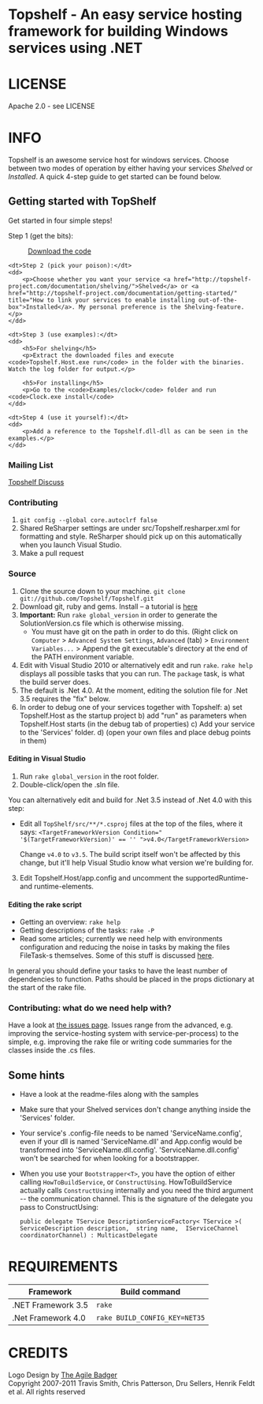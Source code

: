 ﻿Topshelf - An easy service hosting framework for building Windows services using .NET
=======

# LICENSE
Apache 2.0 - see LICENSE

# INFO
Topshelf is an awesome service host for windows services. Choose between two modes of operation by either having your services *Shelved* or *Installed*. A quick 4-step guide to get started can be found below.

## Getting started with TopShelf

Get started in four simple steps!

<dl>
	<dt>Step 1 (get the bits):</dt>
	<dd>
		<p><a href="https://github.com/Topshelf/Topshelf/downloads">Download the code</a></p>
	</dd>
	
	<dt>Step 2 (pick your poison):</dt>
	<dd>
		<p>Choose whether you want your service <a href="http://topshelf-project.com/documentation/shelving/">Shelved</a> or <a href="http://topshelf-project.com/documentation/getting-started/" title="How to link your services to enable installing out-of-the-box">Installed</a>. My personal preference is the Shelving-feature.</p>
	</dd>
	
	<dt>Step 3 (use examples):</dt>
	<dd>
		<h5>For shelving</h5>
		<p>Extract the downloaded files and execute <code>Topshelf.Host.exe run</code> in the folder with the binaries. Watch the log folder for output.</p>
		
		<h5>For installing</h5>
		<p>Go to the <code>Examples/clock</code> folder and run <code>Clock.exe install</code>
	</dd>
	
	<dt>Step 4 (use it yourself):</dt>
	<dd>
		<p>Add a reference to the Topshelf.dll-dll as can be seen in the examples.</p>
	</dd>
</dl>

### Mailing List

[Topshelf Discuss](http://groups.google.com/group/topshelf-discuss)

   
### Contributing 

1. `git config --global core.autoclrf false`
2. Shared ReSharper settings are under src/Topshelf.resharper.xml for formatting and style. ReSharper should pick up on this automatically when you launch Visual Studio.
3. Make a pull request

### Source

 1. Clone the source down to your machine. 
   `git clone git://github.com/Topshelf/Topshelf.git`
 2. Download git, ruby and gems. Install – a tutorial is [here][gems]
 3. **Important:** Run `rake global_version` in order to generate the SolutionVersion.cs file which is otherwise missing. 
	* You must have git on the path in order to do this. (Right click on `Computer` > `Advanced System Settings`, `Advanced` (tab) > `Environment Variables...` > Append the git executable's directory at the end of the PATH environment variable.
 4. Edit with Visual Studio 2010 or alternatively edit and run `rake`. `rake help` displays all possible tasks that you can run. The `package` task, is what the build server does.
 5. The default is .Net 4.0. At the moment, editing the solution file for .Net 3.5 requires the "fix" below.
 6. In order to debug one of your services together with Topshelf:
	a) set Topshelf.Host as the startup project
	b) add "run" as parameters when Topshelf.Host starts (in the debug tab of properties)
	c) Add your service to the 'Services' folder.
	d) (open your own files and place debug points in them)
	
[gems]: http://guides.rubyonrails.org/command_line.html  "How to use ruby/gems"

#### Editing in Visual Studio

 1. Run `rake global_version` in the root folder.
 2. Double-click/open the .sln file.
 
 You can alternatively edit and build for .Net 3.5 instead of .Net 4.0 with this step:
 
 * Edit all `TopShelf/src/**/*.csproj` files at the top of the files, where it says:
    `<TargetFrameworkVersion Condition=" '$(TargetFrameworkVersion)' == '' ">v4.0</TargetFrameworkVersion>`
   
   Change `v4.0` to `v3.5`. The build script itself won't be affected by this change, but it'll help Visual Studio know what version we're building for.
  3. Edit Topshelf.Host/app.config and uncomment the supportedRuntime- and runtime-elements.

#### Editing the rake script

 * Getting an overview: `rake help`
 * Getting descriptions of the tasks: `rake -P`
 * Read some articles; currently we need help with environments configuration and reducing the noise in tasks by making the files FileTask-s themselves. Some of this stuff is discussed [here][fowler-rake].

In general you should define your tasks to have the least number of dependencies to function. Paths should be placed in the props dictionary at the start of the rake file.

[fowler-rake]: http://martinfowler.com/articles/rake.html  "An article about Rake for building"
 
### Contributing: what do we need help with?

Have a look at [the issues page](https://github.com/Topshelf/Topshelf/issues). Issues range from the advanced, e.g. improving the service-hosting system with service-per-process) to the simple, e.g. improving the rake file or writing code summaries for the classes inside the .cs files.
  
## Some hints
 * Have a look at the readme-files along with the samples
 * Make sure that your Shelved services don't change anything inside the 'Services' folder.
 * Your service's .config-file needs to be named 'ServiceName.config', even if your dll is named 'ServiceName.dll' and App.config
   would be transformed into 'ServiceName.dll.config'. 'ServiceName.dll.config' won't be searched for when looking for a bootstrapper.
 * When you use your `Bootstrapper<T>`, you have the option of either calling `HowToBuildService`, or `ConstructUsing`. 
   HowToBuildService actually calls `ConstructUsing` internally and you need the third argument -- the communication channel. This is
   the signature of the delegate you pass to ConstructUsing:

    `public delegate TService DescriptionServiceFactory< TService >( ServiceDescription description,  string name,  IServiceChannel coordinatorChannel) : MulticastDelegate`

# REQUIREMENTS

<table>
	<thead>
		<tr>
			<th>Framework</th>
			<th>Build command</th>
		</tr>
	</thead>
	<tbody>
		<tr>
			<td>.NET Framework 3.5</td>
			<td><code>rake</code></td>
		</tr>
		<tr>
			<td>.Net Framework 4.0</td>
			<td><code>rake BUILD_CONFIG_KEY=NET35</code></td>
		</tr>
	</tbody>
</table>

# CREDITS
Logo Design by [The Agile Badger](http://www.theagilebadger.com)  
Copyright 2007-2011 Travis Smith, Chris Patterson, Dru Sellers, Henrik Feldt et al. All rights reserved